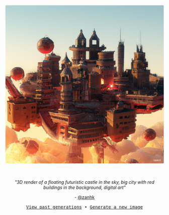 
<div align="center">
  <a href="https://zank.it" target="_blank"><img src="https://raw.githubusercontent.com/zanhk/zanhk/main/images/121.png" width="1024px"></a>
  <br>
  <br>
  <br>
  <p class="has-text-grey"><i>"3D render of a floating futuristic castle in the sky, big city with red buildings in the background, digital art"</i></p>
  <p class="has-text-grey"> - <a href="https://github.com/zanhk" target="_blank">@zanhk</a></p>
  <p><samp><a href="https://github.com/zanhk/zanhk/tree/main/images">View past generations</a>  •  <a href="https://github.com/zanhk/zanhk/discussions/new?category=prompt">Generate a new image</a></samp></p>
</div>
